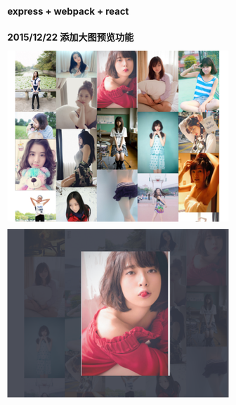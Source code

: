 ## express + webpack + react
## 2015/12/22 添加大图预览功能
![image](https://github.com/jtsky/express_gank/blob/master/public/images/img.png)

![image](https://github.com/jtsky/express_gank/blob/master/public/images/img2.png)